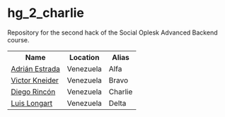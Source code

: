 # hg_2_charlie
Repository for the second hack of the Social Oplesk Advanced Backend course.

<table align="center" >
  <tr>
    <th>Name</th>
    <th>Location</th>
    <th>Alias</th>
  </tr>

  <tr>
    <td><a href="https://github.com/aeec21">Adrián Estrada</a></td>
    <td>Venezuela</td>
    <td>Alfa</td>
  </tr>
  
  <tr>
    <td><a href="https://github.com/VKneider">Victor Kneider</a></td>
    <td>Venezuela</td>
    <td>Bravo</td>
  </tr>

 <tr>
    <td><a href="https://github.com/diegoarff">Diego Rincón</a></td>
    <td>Venezuela</td>
    <td>Charlie</td>
  </tr>

  <tr>
    <td><a href="https://github.com/llongart">Luis Longart</a></td>
    <td>Venezuela</td>
    <td>Delta</td>
  </tr>
</table>

